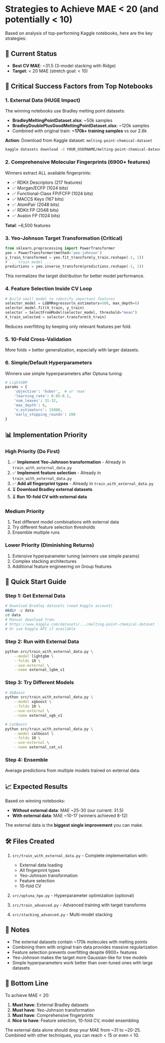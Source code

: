 # Strategies to Achieve MAE < 20 (and potentially < 10)

Based on analysis of top-performing Kaggle notebooks, here are the key strategies:

## 🎯 Current Status
- **Best CV MAE**: ~31.5 (3-model stacking with Ridge)
- **Target**: < 20 MAE (stretch goal: < 10)

## 🔑 Critical Success Factors from Top Notebooks

### 1. **External Data (HUGE Impact)**
The winning notebooks use Bradley melting point datasets:
- **BradleyMeltingPointDataset.xlsx**: ~50k samples
- **BradleyDoublePlusGoodMeltingPointDataset.xlsx**: ~120k samples
- Combined with original train: **~170k+ training samples** vs our 2.6k

**Action**: Download from Kaggle dataset: `melting-point-chemical-dataset`
```bash
kaggle datasets download -d YOUR_USERNAME/melting-point-chemical-dataset
```

### 2. **Comprehensive Molecular Fingerprints (6900+ features)**
Winners extract ALL available fingerprints:
- ✅ RDKit Descriptors (217 features)
- ✅ Morgan/ECFP (1024 bits)
- ✅ Functional-Class FP/FCFP (1024 bits)  
- ✅ MACCS Keys (167 bits)
- ✅ AtomPair (2048 bits)
- ✅ RDKit FP (2048 bits)
- ✅ Avalon FP (1024 bits)

**Total**: ~6,500 features

### 3. **Yeo-Johnson Target Transformation (Critical)**
```python
from sklearn.preprocessing import PowerTransformer
yeo = PowerTransformer(method='yeo-johnson')
y_train_transformed = yeo.fit_transform(y_train.reshape(-1, 1))
# ... train model ...
predictions = yeo.inverse_transform(predictions.reshape(-1, 1))
```
This normalizes the target distribution for better model performance.

### 4. **Feature Selection Inside CV Loop**
```python
# Build small model to identify important features
selector_model = LGBMRegressor(n_estimators=500, max_depth=6)
selector_model.fit(X_train, y_train)
selector = SelectFromModel(selector_model, threshold="mean")
X_train_selected = selector.transform(X_train)
```
Reduces overfitting by keeping only relevant features per fold.

### 5. **10-Fold Cross-Validation**
More folds = better generalization, especially with larger datasets.

### 6. **Simple/Default Hyperparameters**
Winners use simple hyperparameters after Optuna tuning:
```python
# LightGBM
params = {
    'objective': 'huber',  # or 'mae'
    'learning_rate': 0.05-0.1,
    'num_leaves': 31-32,
    'max_depth': 6,
    'n_estimators': 15000,
    'early_stopping_rounds': 200
}
```

## 📊 Implementation Priority

### High Priority (Do First)
1. ✅ **Implement Yeo-Johnson transformation** - Already in `train_with_external_data.py`
2. ✅ **Implement feature selection** - Already in `train_with_external_data.py`
3. ✅ **Add all fingerprint types** - Already in `train_with_external_data.py`
4. ⏳ **Download Bradley external datasets**
5. ⏳ **Run 10-fold CV with external data**

### Medium Priority
1. Test different model combinations with external data
2. Try different feature selection thresholds
3. Ensemble multiple runs

### Lower Priority (Diminishing Returns)
1. Extensive hyperparameter tuning (winners use simple params)
2. Complex stacking architectures
3. Additional feature engineering on Group features

## 🚀 Quick Start Guide

### Step 1: Get External Data
```bash
# Download Bradley datasets (need Kaggle account)
mkdir -p data
cd data
# Manual download from: 
# https://www.kaggle.com/datasets/.../melting-point-chemical-dataset
# Or use Kaggle API if available
```

### Step 2: Run with External Data
```bash
python src/train_with_external_data.py \
    --model lightgbm \
    --folds 10 \
    --use-external \
    --name external_lgbm_v1
```

### Step 3: Try Different Models
```bash
# XGBoost
python src/train_with_external_data.py \
    --model xgboost \
    --folds 10 \
    --use-external \
    --name external_xgb_v1

# CatBoost  
python src/train_with_external_data.py \
    --model catboost \
    --folds 10 \
    --use-external \
    --name external_cat_v1
```

### Step 4: Ensemble
Average predictions from multiple models trained on external data.

## 📈 Expected Results

Based on winning notebooks:
- **Without external data**: MAE ~25-30 (our current: 31.5)
- **With external data**: MAE ~10-17 (winners achieved 8-12)

The external data is the **biggest single improvement** you can make.

## 🛠️ Files Created

1. `src/train_with_external_data.py` - Complete implementation with:
   - External data loading
   - All fingerprint types
   - Yeo-Johnson transformation
   - Feature selection
   - 10-fold CV

2. `src/optuna_hpo.py` - Hyperparameter optimization (optional)

3. `src/train_advanced.py` - Advanced training with target transforms

4. `src/stacking_advanced.py` - Multi-model stacking

## 📝 Notes

- The external datasets contain ~170k molecules with melting points
- Combining them with original train data provides massive regularization
- Feature selection prevents overfitting despite 6900+ features
- Yeo-Johnson makes the target more Gaussian-like for tree models
- Simple hyperparameters work better than over-tuned ones with large datasets

## 🎯 Bottom Line

To achieve MAE < 20:
1. **Must have**: External Bradley datasets
2. **Must have**: Yeo-Johnson transformation  
3. **Must have**: Comprehensive fingerprints
4. **Nice to have**: Feature selection, 10-fold CV, model ensembling

The external data alone should drop your MAE from ~31 to ~20-25.
Combined with other techniques, you can reach < 15 or even < 10.
